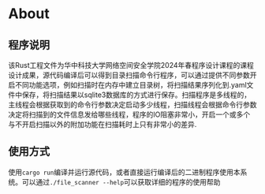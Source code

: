# About

## 程序说明

该Rust工程文件为华中科技大学网络空间安全学院2024年春程序设计课程的课程设计成果，源代码编译后可以得到目录扫描命令行程序，可以通过提供不同参数开启不同功能选项，例如扫描时在内存中建立目录树，将扫描结果序列化到.yaml文件中保存，将扫描结果以sqlite3数据库的方式进行保存。扫描程序是多线程的，主线程会根据获取到的命令行参数决定启动多少线程，扫描线程会根据命令行参数决定将扫描到的文件信息发给哪些线程，程序的IO阻塞非常小，开启一个或多个与不开启扫描以外的附加功能在扫描耗时上只有非常小的差异.

## 使用方式

使用`cargo run`编译并运行源代码，或者直接运行编译后的二进制程序使用本系统。可以通过`./file_scanner --help`可以获取详细的程序的使用帮助
